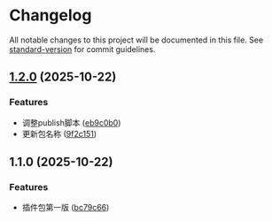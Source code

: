 # Changelog

All notable changes to this project will be documented in this file. See [standard-version](https://github.com/conventional-changelog/standard-version) for commit guidelines.

## [1.2.0](https://github.com/SquabbyZ/umi-clone-file-gitlab/compare/v1.1.0...v1.2.0) (2025-10-22)


### Features

* 调整publish脚本 ([eb9c0b0](https://github.com/SquabbyZ/umi-clone-file-gitlab/commit/eb9c0b0eab5dd750702fca4c9b8c5dead22d90fc))
* 更新包名称 ([9f2c151](https://github.com/SquabbyZ/umi-clone-file-gitlab/commit/9f2c151c154757a68dcf63c1c80032265e27b500))

## 1.1.0 (2025-10-22)


### Features

* 插件包第一版 ([bc79c66](https://github.com/SquabbyZ/umi-clone-file-gitlab/commit/bc79c66f6e9bad51403ba3299b7957ad4cfb8cbe))
